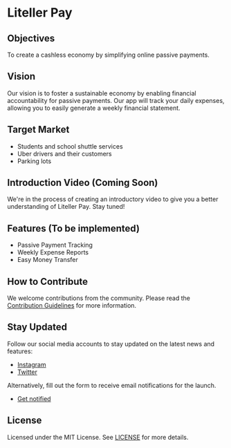 # Liteller Pay

## Objectives

To create a cashless economy by simplifying online passive payments.

## Vision

Our vision is to foster a sustainable economy by enabling financial accountability for passive payments. Our app will track your daily expenses, allowing you to easily generate a weekly financial statement.

## Target Market

- Students and school shuttle services
- Uber drivers and their customers
- Parking lots

## Introduction Video (Coming Soon)

We're in the process of creating an introductory video to give you a better understanding of Liteller Pay. Stay tuned!

## Features (To be implemented)

- Passive Payment Tracking
- Weekly Expense Reports
- Easy Money Transfer

## How to Contribute

We welcome contributions from the community. Please read the [Contribution Guidelines](CONTRIBUTING.md) for more information.

## Stay Updated

Follow our social media accounts to stay updated on the latest news and features:

- [Instagram](https://www.instagram.com/liteteller/)
- [Twitter](https://twitter.com/liteteller/)

Alternatively, fill out the form to receive email notifications for the launch.
- [Get notified](https://docs.google.com/forms/d/1_9M9eYdgyQ2IvwLHWys7m6Su2bu2LHmkvSj_aGZPwm4)

## License

Licensed under the MIT License. See [LICENSE](LICENSE) for more details.
